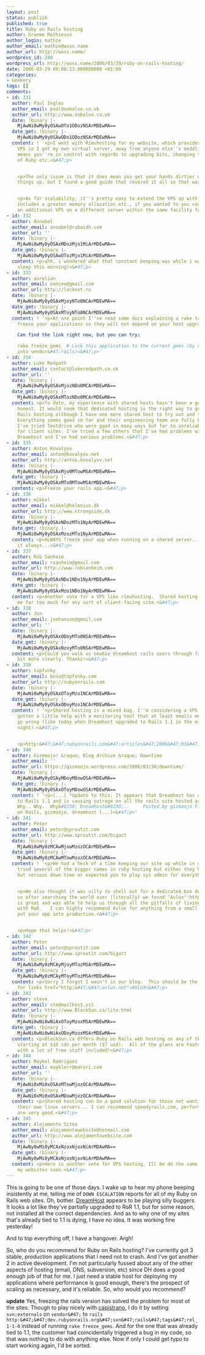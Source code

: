```yaml
---
layout: post
status: publish
published: true
title: Ruby on Rails hosting
author: Graeme Mathieson
author_login: mathie
author_email: mathie@woss.name
author_url: http://woss.name/
wordpress_id: 248
wordpress_url: http://woss.name/2006/03/29/ruby-on-rails-hosting/
date: 2006-03-29 09:08:13.000000000 +01:00
categories:
- Geekery
tags: []
comments:
- id: 331
  author: Paul Ingles
  author_email: paul@oobaloo.co.uk
  author_url: http://www.oobaloo.co.uk
  date: !binary |-
    MjAwNi0wMy0yOSAwOTo1ODozNSArMDEwMA==
  date_gmt: !binary |-
    MjAwNi0wMy0yOSAwODo1ODozNSArMDEwMA==
  content: ! '<p>I went with Rimuhosting for my website, which provides a full-blown
    VPS so I get my own virtual server, away from anyone else''s meddling. This also
    means you''re in control with regards to upgrading bits, changing the version
    of Ruby etc.<&#47;p>


    <p>The only issue is that it does mean you get your hands dirtier with setting
    things up, but I found a good guide that covered it all so that was pretty easy-going.<&#47;p>


    <p>As for scalability, it''s pretty easy to extend the VPS up with a plan that
    includes a greater memory allocation etc., if you wanted to you could even setup
    an additional VPS on a different server within the same facility for some load-balancing&#47;redundancy.<&#47;p>'
- id: 332
  author: Annabel
  author_email: annabel@rubaidh.com
  author_url: ''
  date: !binary |-
    MjAwNi0wMy0yOSAxMDozMjo1MiArMDEwMA==
  date_gmt: !binary |-
    MjAwNi0wMy0yOSAwOTozMjo1MiArMDEwMA==
  content: <p>ahh, i wondered what that constant beeping was while i was trying to
    sleep this morning!<&#47;p>
- id: 333
  author: aurelian
  author_email: oancea@gmail.com
  author_url: http://locknet.ro
  date: !binary |-
    MjAwNi0wMy0yOSAxMjoyNTo0NCArMDEwMA==
  date_gmt: !binary |-
    MjAwNi0wMy0yOSAxMToyNTo0NCArMDEwMA==
  content: ! '<p>At one point I''ve read some docs explaining a rake task that will
    freeze your applications so they will not depend on your host upgrade.

    Can find the link right now, but you can try:

    rake freeze_gems  # Lock this application to the current gems (by unpacking them
    into vendor&#47;rails)<&#47;p>'
- id: 334
  author: Luke Redpath
  author_email: contact@lukeredpath.co.uk
  author_url: ''
  date: !binary |-
    MjAwNi0wMy0yOSAxMjozNDo0MCArMDEwMA==
  date_gmt: !binary |-
    MjAwNi0wMy0yOSAxMTozNDo0MCArMDEwMA==
  content: <p>To date, my experience with shared hosts hasn't been a good one to be
    honest. It would seem that dedicated hosting is the right way to go for now for
    Rails hosting although I have one more shared host to try out and that is Site5.
    Everything seems good so far and their engineering team are fully behind Rails.
    I've tried Textdrive who were good in many ways but far to unreliable in my opinion
    for client sites. I've tried a few others that I've had problems with including
    Dreamhost and I've had various problems.<&#47;p>
- id: 335
  author: Anton Kovalyov
  author_email: anton@kovalyov.net
  author_url: http://anton.kovalyov.net
  date: !binary |-
    MjAwNi0wMy0yOSAxMjo0MTowMSArMDEwMA==
  date_gmt: !binary |-
    MjAwNi0wMy0yOSAxMTo0MTowMSArMDEwMA==
  content: <p>Freeze your rails app.<&#47;p>
- id: 336
  author: mikkel
  author_email: mikkel@helenius.dk
  author_url: http://www.strongside.dk
  date: !binary |-
    MjAwNi0wMy0yOSAxNDozMTo1NyArMDEwMA==
  date_gmt: !binary |-
    MjAwNi0wMy0yOSAxMzozMTo1NyArMDEwMA==
  content: <p>ALWAYS freeze your app when running on a shared server...or...just freeze
    it always...<&#47;p>
- id: 337
  author: Rob Sanheim
  author_email: rsanheim@gmail.com
  author_url: http://www.robsanheim.com
  date: !binary |-
    MjAwNi0wMy0yOSAxNDo1NDo1NyArMDEwMA==
  date_gmt: !binary |-
    MjAwNi0wMy0yOSAxMzo1NDo1NyArMDEwMA==
  content: <p>Another vote for a VPS like rimuhosting.  Shared hosting would scare
    me far too much for any sort of client-facing site.<&#47;p>
- id: 338
  author: Jon
  author_email: jonhanson@gmail.com
  author_url: ''
  date: !binary |-
    MjAwNi0wMy0yOSAxODoyMTo0NSArMDEwMA==
  date_gmt: !binary |-
    MjAwNi0wMy0yOSAxNzoyMTo0NSArMDEwMA==
  content: <p>Could you walk us newbie dreamhost rails users through freezing it a
    bit more clearly. Thanks!<&#47;p>
- id: 339
  author: topfunky
  author_email: boss@topfunky.com
  author_url: http://nubyonrails.com
  date: !binary |-
    MjAwNi0wMy0yOSAxOToyMzo1NCArMDEwMA==
  date_gmt: !binary |-
    MjAwNi0wMy0yOSAxODoyMzo1NCArMDEwMA==
  content: ! '<p>Shared hosting is a mixed bag. I''m considering a VPS, but have also
    gotten a little help with a monitoring tool that at least emails me when things
    go wrong (like today when Dreamhost upgraded to Rails 1.1 in the middle of the
    night).<&#47;p>


    <p>http:&#47;&#47;nubyonrails.com&#47;articles&#47;2006&#47;03&#47;29&#47;surviving-rails-1-1-with-server-monitoring<&#47;p>'
- id: 340
  author: Gizmoojo! &raquo; Blog Archive &raquo; Downtime
  author_email: ''
  author_url: https://gizmoojo.wordpress.com/2006/03/30/downtime/
  date: !binary |-
    MjAwNi0wMy0yOSAyMDoyMDowOSArMDEwMA==
  date_gmt: !binary |-
    MjAwNi0wMy0yOSAxOToyMDowOSArMDEwMA==
  content: ! '<p>[...] *Update to this: It appears that Dreamhost has decided to upgrade
    to Rails 1.1 and is causing outrage on all the rails site hosted as I had predicted.
    Why.. Why.. Why&#8230; Dreamhost&#8230;..     Posted by gizmoojo Filed in Ruby
    on Rails, gizmoojo, dreamhost [...]<&#47;p>'
- id: 341
  author: Peter
  author_email: peter@sproutit.com
  author_url: http://www.sproutit.com/bigact
  date: !binary |-
    MjAwNi0wMy0zMCAwMjowMzozOCArMDEwMA==
  date_gmt: !binary |-
    MjAwNi0wMy0zMCAwMTowMzozOCArMDEwMA==
  content: ! '<p>We had a heck of a time keeping our site up while in development.  We
    tried several of the bigger names in ruby hosting but either they had great support
    but serious down time or expected you to play sys admin for everything.<&#47;p>


    <p>We also thought it was silly to shell out for a dedicated box during development
    so after searching the world over (literally) we found "Avlux":http:&#47;&#47;avlux.net&#47;.  Andrew
    is great and was able to help us through all the pitfalls of living on the edge
    with RoR.   I can highly recommend Avlux for anything from a small site to helping
    put your app into production.<&#47;p>


    <p>Hope that helps!<&#47;p>'
- id: 342
  author: Peter
  author_email: peter@sproutit.com
  author_url: http://www.sproutit.com/bigact
  date: !binary |-
    MjAwNi0wMy0zMCAyMjoyMTozMSArMDEwMA==
  date_gmt: !binary |-
    MjAwNi0wMy0zMCAyMToyMTozMSArMDEwMA==
  content: <p>Sorry I forgot I wasn't in our blog.  This should be the right format
    for links href="http:&#47;&#47;avlux.net">AVLUX<&#47;p>
- id: 343
  author: steve
  author_email: ste@mailhost.sst
  author_url: http://www.BlackSun.ca/lite.html
  date: !binary |-
    MjAwNi0wNi0wNiAxOToyMzoxMSArMDEwMA==
  date_gmt: !binary |-
    MjAwNi0wNi0wNiAxODoyMzoxMSArMDEwMA==
  content: <p>BlackSun.ca Offers Ruby on Rails web hosting on any of their plans,
    starting at $10 cdn per month ($7 usd).  All of the plans are Feature - Rich...
    with a lot of free stuff included!<&#47;p>
- id: 344
  author: Maykel Rodriguez
  author_email: mayklerr@marori.com
  author_url: ''
  date: !binary |-
    MjAwNi0xMi0xOSAxMTowMjozOCArMDAwMA==
  date_gmt: !binary |-
    MjAwNi0xMi0xOSAxMDowMjozOCArMDAwMA==
  content: <p>Shared hosting can be a good solution for those not wanting to administer
    their own linux servers... I can recommend speedyrails.com, performance and support
    are very good.<&#47;p>
- id: 345
  author: Alojamento Sites
  author_email: alojamentowebsite@hotmail.com
  author_url: http://www.alojamentowebsite.com
  date: !binary |-
    MjAwNy0wMi0yMCAxNzoxNjoxNiArMDAwMA==
  date_gmt: !binary |-
    MjAwNy0wMi0yMCAxNjoxNjoxNiArMDAwMA==
  content: <p>Here is another vote for VPS hosting, Ill be do the same thing with
    my websites soon.<&#47;p>
---
```

This is going to be one of those days.  I wake up to hear my phone beeping insistently at me, telling me of `DOWN ESCALATION` reports for all of my Ruby on Rails web sites.  Oh, bother.  [DreamHost](http:&#47;&#47;www.dreamhost.com&#47;r.cgi?wossname) appears to be playing silly buggers.  It looks a lot like they've partially upgraded to RoR 1.1, but for some reason, not installed all the correct dependencies.  And as to why one of my sites that's already tied to 1.1 is dying, I have no idea.  It was working fine yesterday!

And to top everything off, I have a hangover.  Argh!

So, who do you recommend for Ruby on Rails hosting?  I've currently got 3 stable, production applications that I need not to crash.  And I've got another 2 in active development.  I'm not particularly fussed about any of the other aspects of hosting (email, DNS, subversion, etc) since DH does a good enough job of that for me.  I just need a stable host for deploying my applications where performance is good enough, there's the prospect of scaling as necessary, and it's reliable.  So, who would you recommend?

**update** Yes, freezing the rails version has solved the problem for most of the sites.  Though to play nicely with [capistrano](http:&#47;&#47;manuals.rubyonrails.com&#47;read&#47;book&#47;17), I do it by setting `svn:externals` on `vendor&#47;` to `rails http:&#47;&#47;dev.rubyonrails.org&#47;svn&#47;rails&#47;tags&#47;rel_1-1-0` instead of running `rake freeze_gems`. And for the one that was already tied to 1.1, the customer had coincidentally triggered a bug in my code, so that was nothing to do with anything else.  Now if only I could get typo to start working again, I'd be sorted.
